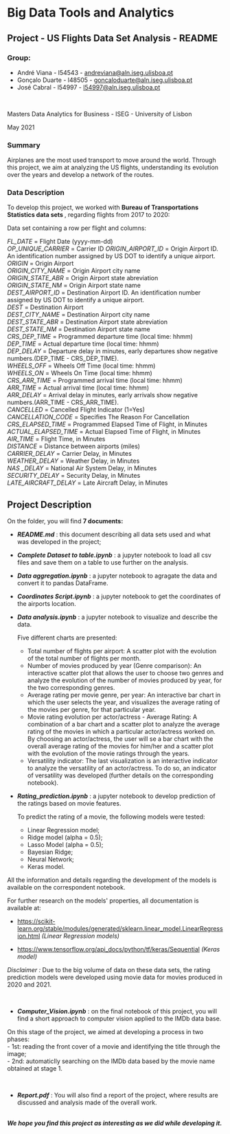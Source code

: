 # Big Data Tools and Analytics

## Project - US Flights Data Set Analysis - README

### Group:

   - André Viana - l54543 - andreviana@aln.iseg.ulisboa.pt
   - Gonçalo Duarte - l48505 - goncaloduarte@aln.iseg.ulisboa.pt
   - José Cabral - l54997 - l54997@aln.iseg.ulisboa.pt
<br>

Masters Data Analytics for Business - ISEG - University of Lisbon

May 2021

### Summary

Airplanes are the most used transport to move around the world. Through this project, we aim at analyzing the US flights, understanding its evolution over the years and develop a network of the routes.

### Data Description

To develop this project, we worked with <b> Bureau of Transportations Statistics data sets </b>, regarding flights from 2017 to 2020:

Data set containing a row per flight and columns:

<i>FL_DATE</i> = Flight Date (yyyy-mm-dd)  
<i>OP_UNIQUE_CARRIER</i> = Carrier ID 
<i>ORIGIN_AIRPORT_ID</i> = Origin Airport ID. An identification number assigned by US DOT to identify a unique airport.  
<i>ORIGIN</i> = Origin Airport  
<i>ORIGIN_CITY_NAME</i> = Origin Airport city name  
<i>ORIGIN_STATE_ABR</i> = Origin Airport state abreviation  
<i>ORIGIN_STATE_NM</i> = Origin Airport state name  
<i>DEST_AIRPORT_ID</i> = Destination Airport ID. An identification number assigned by US DOT to identify a unique airport.  
<i>DEST</i> = Destination Airport  
<i>DEST_CITY_NAME</i> = Destination Airport city name  
<i>DEST_STATE_ABR</i> = Destination Airport state abreviation  
<i>DEST_STATE_NM</i> = Destination Airport state name  
<i>CRS_DEP_TIME</i> = Programmed departure time (local time: hhmm)  
<i>DEP_TIME</i> = Actual departure time (local time: hhmm)  
<i>DEP_DELAY</i> = Departure delay in minutes, early departures show negative numbers.(DEP_TIME - CRS_DEP_TIME).  
<i>WHEELS_OFF</i> = Wheels Off Time (local time: hhmm)  
<i>WHEELS_ON</i> =  Wheels On Time (local time: hhmm)  
<i>CRS_ARR_TIME</i> = Programmed arrival time (local time: hhmm)  
<i>ARR_TIME</i> = Actual arrival time (local time: hhmm)  
<i>ARR_DELAY</i> = Arrival delay in minutes, early arrivals show negative numbers.(ARR_TIME - CRS_ARR_TIME).  
<i>CANCELLED</i> = Cancelled Flight Indicator (1=Yes)   
<i>CANCELLATION_CODE</i> = Specifies The Reason For Cancellation   
<i>CRS_ELAPSED_TIME</i> = Programmed Elapsed Time of Flight, in Minutes  
<i>ACTUAL_ELAPSED_TIME</i> = Actual Elapsed Time of Flight, in Minutes  
<i>AIR_TIME</i> = Flight Time, in Minutes  
<i>DISTANCE</i> = Distance between airports (miles)  
<i>CARRIER_DELAY</i> = Carrier Delay, in Minutes  
<i>WEATHER_DELAY</i> = Weather Delay, in Minutes  
<i>NAS _DELAY</i> = National Air System Delay, in Minutes  
<i>SECURITY_DELAY</i> = Security Delay, in Minutes  
<i>LATE_AIRCRAFT_DELAY</i> = Late Aircraft Delay, in Minutes  

## Project Description


On the folder, you will find <b>7 documents: </b> 
  

  - <b><i>README.md</i></b> : this document describing all data sets used and what was developed in the project;
  
  
  - <b><i>Complete Dataset to table.ipynb</i></b> : a jupyter notebook to load all csv files and save them on a table to use further on the analysis.


  - <b><i>Data aggregation.ipynb</i></b> : a jupyter notebook to agragate the data and convert it to pandas DataFrame.

   
  - <b><i>Coordinates Script.ipynb</i></b> : a jupyter notebook to get the coordinates of the airports location.


  - <b><i>Data analysis.ipynb</i></b> : a jupyter notebook to visualize and describe the data.
  
      Five different charts are presented:
      <br>
      - Total number of flights per airport:
              A scatter plot with the evolution of the total number of flights per month.
              <br>
      - Number of movies produced by year (Genre comparison):
              An interactive scatter plot that allows the user to choose two genres and analyze the evolution of     the number of movies produced by year, for the two corresponding genres.
              <br>
      - Average rating per movie genre, per year:
              An interactive bar chart in which the user selects the year, and visualizes the average rating of the movies per genre, for that particular year.
              <br>
      - Movie rating evolution per actor/actress - Average Rating:
              A combination of a bar chart and a scatter plot to analyze the average rating of the movies in which a particular actor/actress worked on. By choosing an actor/actress, the user will se a bar chart with the overall average rating of the movies for him/her and a scatter plot with the evolution of the movie ratings through the years.
              <br>
      - Versatility indicator:
              The last visualization is an interactive indicator to analyze the versatility of an actor/actress. To do so, an indicator of versatility was developed (further details on the corresponding notebook).
              <br>
  - <b><i>Rating_prediction.ipynb</i></b> : a jupyter notebook to develop prediction of the ratings based on movie features.
  
      To predict the rating of a movie, the following models were tested:
      <br>
      - Linear Regression model;
         <br>
      - Ridge model (alpha = 0.5);
         <br>
      - Lasso Model (alpha = 0.5);
         <br>
      - Bayesian Ridge;
         <br>
      - Neural Network;
         <br>
      - Keras model.
         <br>
  
  All the information and details regarding the development of the models is available on the correspondent notebook.
  
  For further research on the models' properties, all documentation is available at: 
  
 - https://scikit-learn.org/stable/modules/generated/sklearn.linear_model.LinearRegression.html <i>(Linear Regression models)</i>
      
 - https://www.tensorflow.org/api_docs/python/tf/keras/Sequential <i>(Keras model)</i>
  
  <i>Disclaimer : </i> Due to the big volume of data on these data sets, the rating prediction models were developed using movie data for movies produced in 2020 and 2021.
  
  <br>
  
  - <b><i>Computer_Vision.ipynb</i></b> : on the final notebook of this project, you will find a short approach to computer vision applied to the IMDb data base. 
  
  On this stage of the project, we aimed at developing a process in two phases:
      <br>
      - 1st: reading the front cover of a movie and identifying the title through the image;
      <br>
      - 2nd: automaticlly searching on the IMDb data based by the movie name obtained at stage 1.
      
<br>

 - <b><i>Report.pdf</i></b> : You will also find a report of the project, where results are discussed and analysis made of the overall work.

<br>
<b><i>We hope you find this project as interesting as we did while developing it.</i></b>
